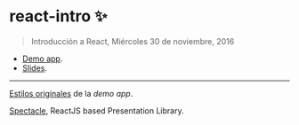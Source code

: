# react-intro :sparkles:

> Introducción a React, Miércoles 30 de noviembre, 2016

- [Demo app](https://gillchristian.github.io/react-intro).
- [Slides](https://gillchristian.xyz/react-intro). 

---

[Estilos originales](http://codepen.io/nicolae/pen/emggvN) de la *demo app*.

[Spectacle](https://github.com/FormidableLabs/spectacle), ReactJS based Presentation Library.

